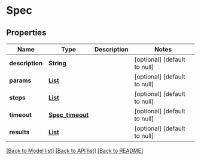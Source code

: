 # Spec
## Properties

| Name | Type | Description | Notes |
|------------ | ------------- | ------------- | -------------|
| **description** | **String** |  | [optional] [default to null] |
| **params** | [**List**](ParamSpec.md) |  | [optional] [default to null] |
| **steps** | [**List**](Step.md) |  | [optional] [default to null] |
| **timeout** | [**Spec_timeout**](Spec_timeout.md) |  | [optional] [default to null] |
| **results** | [**List**](ResultSpec.md) |  | [optional] [default to null] |

[[Back to Model list]](../README.md#documentation-for-models) [[Back to API list]](../README.md#documentation-for-api-endpoints) [[Back to README]](../README.md)

